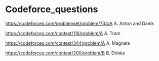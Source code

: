# Codeforce_questions
https://codeforces.com/problemset/problem/734/A A. Anton and Danik

https://codeforces.com/contest/116/problem/A A. Tram

https://codeforces.com/contest/344/problem/A A. Magnets

https://codeforces.com/contest/200/problem/B B. Drinks 
